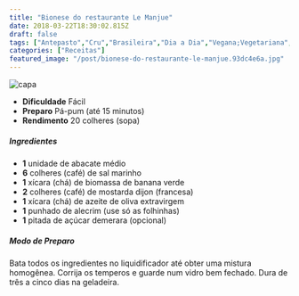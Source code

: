 ```yaml
---
title: "Bionese do restaurante Le Manjue"
date: 2018-03-22T18:30:02.815Z
draft: false
tags: ["Antepasto","Cru","Brasileira","Dia a Dia","Vegana;Vegetariana","Azeite","Fruta - Abacate","maionese"]
categories: ["Receitas"]
featured_image: "/post/bionese-do-restaurante-le-manjue.93dc4e6a.jpg"
---
```


![capa](/post/bionese-do-restaurante-le-manjue.93dc4e6a.jpg)

*   **Dificuldade** Fácil
*   **Preparo** Pá-pum (até 15 minutos)
*   **Rendimento** 20 colheres (sopa)

##### Ingredientes

*   **1** unidade de abacate médio
*   **6** colheres (café) de sal marinho
*   **1** xícara (chá) de biomassa de banana verde
*   **2** colheres (café) de mostarda dijon (francesa)
*   **1** xícara (chá) de azeite de oliva extravirgem
*   **1** punhado de alecrim (use só as folhinhas)
*   **1** pitada de açúcar demerara (opcional)

##### Modo de Preparo

Bata todos os ingredientes no liquidificador até obter uma mistura homogênea. Corrija os temperos e guarde num vidro bem fechado. Dura de três a cinco dias na geladeira.
